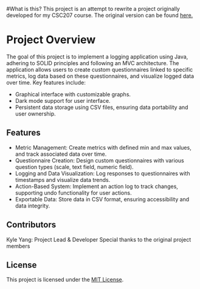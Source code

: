 #What is this?
This project is an attempt to rewrite a project originally developed for my CSC207 course. The original version can be found [here.](https://github.com/CSC207-2022F-UofT/course-project-mewdy/tree/main)

# Project Overview
The goal of this project is to implement a logging application using Java, adhering to SOLID principles and following an MVC architecture. The application allows users to create custom questionnaires linked to specific metrics, log data based on these questionnaires, and visualize logged data over time. Key features include:

- Graphical interface with customizable graphs.
- Dark mode support for user interface.
- Persistent data storage using CSV files, ensuring data portability and user ownership.

## Features

- Metric Management: Create metrics with defined min and max values, and track associated data over time.
- Questionnaire Creation: Design custom questionnaires with various question types (scale, text field, numeric field).
- Logging and Data Visualization: Log responses to questionnaires with timestamps and visualize data trends.
- Action-Based System: Implement an action log to track changes, supporting undo functionality for user actions.
- Exportable Data: Store data in CSV format, ensuring accessibility and data integrity.

## Contributors
Kyle Yang: Project Lead & Developer
Special thanks to the original project members

## License
This project is licensed under the [MIT License](LICENSE).